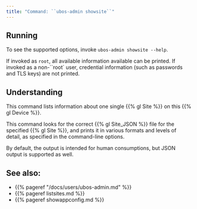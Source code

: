 ```yaml
---
title: "Command: ``ubos-admin showsite``"
---
```


## Running

To see the supported options, invoke ``ubos-admin showsite --help``.

If invoked as ``root``, all available information available can be printed. If
invoked as a non-``root` user, credential information (such as passwords and
TLS keys) are not printed.

## Understanding

This command lists information about one single {{% gl Site %}} on this
{{% gl Device %}}.

This command looks for the correct {{% gl Site_JSON %}} file for the specified
{{% gl Site %}}, and prints it in various formats and levels of detail, as
specified in the command-line options.

By default, the output is intended for human consumptions, but JSON output is supported
as well.

## See also:

* {{% pageref "/docs/users/ubos-admin.md" %}}
* {{% pageref listsites.md %}}
* {{% pageref showappconfig.md %}}
